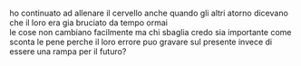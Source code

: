 ho continuato ad allenare il cervello anche quando gli altri atorno dicevano che il loro era gia bruciato da tempo ormai
<br>
le cose non cambiano facilmente ma chi sbaglia credo sia importante come sconta le pene perche il loro errore puo gravare sul presente invece di essere una rampa per il futuro?

